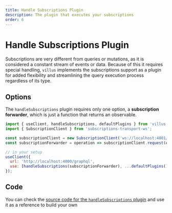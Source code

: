```yaml
---
title: Handle Subscriptions Plugin
description: The plugin that executes your subscriptions
order: 6
---
```


# Handle Subscriptions Plugin

Subscriptions are very different from queries or mutations, as it is considered a constant stream of events or data. Because of this it requires special handling, `villus` implements the subscriptions support as a plugin for added flexibility and streamlining the query execution process regardless of its type.

## Options

The `handleSubscriptions` plugin requires only one option, a **subscription forwarder**, which is just a function that returns an observable.

```js
import { useClient, handleSubscriptions, defaultPlugins } from 'villus';
import { SubscriptionClient } from 'subscriptions-transport-ws';

const subscriptionClient = new SubscriptionClient('ws://localhost:4001/graphql', {});
const subscriptionForwarder = operation => subscriptionClient.request(op),

// in your setup
useClient({
  url: 'http://localhost:4000/graphql',
  use: [handleSubscriptions(subscriptionForwarder), ...defaultPlugins()]
});
```

## Code

You can check the [source code for the `handleSubscriptions` plugin](https://github.com/logaretm/villus/blob/main/packages/villus/src/handleSubscriptions.ts) and use it as a reference to build your own
